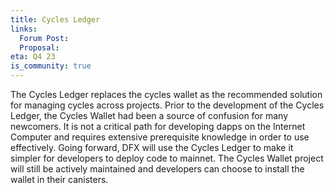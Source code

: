 ```yaml
---
title: Cycles Ledger
links:
  Forum Post:
  Proposal:
eta: Q4 23
is_community: true
---
```


The Cycles Ledger replaces the cycles wallet as the recommended solution for managing cycles across projects. Prior to
the development of the Cycles Ledger, the Cycles Wallet had been a source of confusion for many newcomers. It is not a
critical path for developing dapps on the Internet Computer and requires extensive prerequisite knowledge in order to
use effectively. Going forward, DFX will use the Cycles Ledger to make it simpler for developers to deploy code to
mainnet. The Cycles Wallet project will still be actively maintained and developers can choose to install the wallet in
their canisters.

